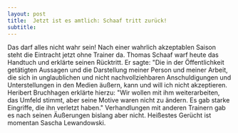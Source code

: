 ```yaml
---
layout: post
title:  Jetzt ist es amtlich: Schaaf tritt zurück!
subtitle:  
---
```


Das darf alles nicht wahr sein! Nach einer wahrlich akzeptablen Saison steht die Eintracht jetzt ohne Trainer da. Thomas Schaaf warf heute das Handtuch und erklärte seinen Rücktritt. Er sagte: "Die in der Öffentlichkeit getätigten Aussagen und die Darstellung meiner Person und meiner Arbeit, die sich in unglaublichen und nicht nachvollziehbaren Anschuldigungen und Unterstellungen in den Medien äußern, kann und will ich nicht akzeptieren. Heribert Bruchhagen erklärte hierzu: "Wir wollen mit ihm weiterarbeiten, das Umfeld stimmt, aber seine Motive waren nicht zu ändern. Es gab starke Eingriffe, die ihn verletzt haben." Verhandlungen mit anderen Trainern gab es nach seinen Äußerungen bislang aber nicht. Heißestes Gerücht ist momentan Sascha Lewandowski.


